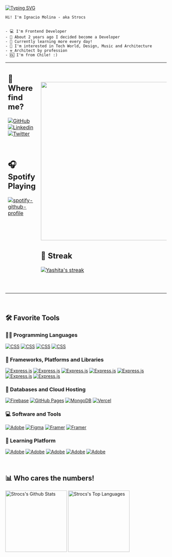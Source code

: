 <p>
  <a href="https://git.io/typing-svg"><img src="https://readme-typing-svg.demolab.com?font=Mono&weight=900&size=80&duration=4000&pause=1000&color=883838&background=59383800&center=true&vCenter=true&random=false&width=900&height=100&lines=%3CStrocsDev+%2F%3E;Ignacio+Molina+:)" alt="Typing SVG" /></a>
</p>

` Hi! I'm Ignacio Molina - aka Strocs `

```

- 💻 I'm Frontend Developer
- 🚀 About 2 years ago I decided become a Developer
- 🏫 Currently learning more every day!
- 💖 I'm interested in Tech World, Design, Music and Architecture 
- ⚒️ Architect by profession
- 🆑 I'm from Chile! :)

```


<table style="width: 100%; border: none;" cellspacing="0" cellpadding="0" border="0">
  <tr>
    <td>

## 🫠 Where find me?

[![GitHub](https://img.shields.io/badge/Github-100000?style=for-the-badge&logo=github&logoColor=white)](https://github.com/bardiesel)
[![Linkedin](https://img.shields.io/badge/Linkedin-0077B5?style=for-the-badge&logo=linkedin&logoColor=white)](https://www.linkedin.com/in/bardiesel/)
[![Twitter](https://img.shields.io/badge/Twitter-1DA1F2?style=for-the-badge&logo=twitter&logoColor=white)](https://twitter.com/realbardiesel)

<br/>

## 🎧 Spotify Playing
[![spotify-github-profile](https://spotify-github-profile.vercel.app/api/view?uid=strocs&cover_image=true&theme=compact&show_offline=false&background_color=121212&interchange=false)](https://spotify-github-profile.vercel.app/api/view?uid=strocs&redirect=true)


<br/>
<br/>
<br/>
<br/>
<br/>
<br/>
<br/>
<br/>
<br/>
<br/>
<br/>

  </td>
    <td>
    
  <img width="495" src="https://lh3.googleusercontent.com/pw/ABLVV86j7ohzWaGH6Q89sf25feJMyb2Ydo6QwpsWlqPin9A9_QYe-_Kt2I5O_Ebajywvm5Pv80EUq4pxJ_vKipuqxiE85XCzV_kT8HWMRrzd8SRSDF__W67Neb7V7VkJbeyz1WMLLAwTkxhKGB9As7Ujf_msfpISwyujNj2xj9DExG8_t-Vq04EZgO2Cl4jHwqGuPxDQfSYdj1w9d70UYhOOC0cXA_YQU8-iy6VbPIhpGLUEgR0Wg4JuLc_4fkrSSk2SMLzdeRZ4A5DsAdZa841dCBrEsCqeFQzS34OAk2_bqbnI4yEOmK7nLytNd3IH6Gf9m7R_AYuxbAxzIRZqINqbdVt34PfiGrtSBryXsWeziWwhJNXmUWsYr325RKZXeu8I3I3p9fNaZc7DJk7vN9mX7up3Bq7XEACaoNPnvTp2-Uw7FbWQlU4JSt5qbl0gKK9uf7gzHp2ENko1dsmQxdUkssSwuonI19jBCjgI4FCiqkQn1BI_HN4PY9sy7FN7N7CNUEaqiNbkaWsePV9UHSxzfsZVnziFECDC5zHgIwR_lRAwZOHjnqtRJa1DajfD84NTFiPJS5AH2Yke2CWG-JEv4QPojK_iXJn1IpZYAmAQdmQrnUgzdywDVvv29wkQBWQMAEbrPISikJfcic3Bl9Xm0hl-9dzLH9EEckTiubZl_bTwwxQ-VfPRpuQjcmWHjij5TTuIsKSKOKdvgpkqYQlQDTlyd8mrLbcDvvmz4v4jAEn6-ZhGStPmVNnVs_LoCWQu7KnQWm125iZG8nzL_favdN0vUnjiMrOVU6hk3DoHBEBPKX738EIh08TF_GP4Ei5FeIBVOafX5Xe26kLcivbWrN9g2i1_we9evbGwgMm5F28xkJdwvunNvJktN936cxSSPaiuE11wF_qClg0w30LVFvKtvwXhcesnHAEElBN-khqHy31RpHelzXi39PFyNPIdUmHu1bDf6FLRgnxpp9WgQdmh3FWxiIr8SbYBj1XnsUB-wxpiJM7V=w581-h581-s-no-gm?authuser=0">


  <h2> 💪 Streak </h2>
  <a href="https://github.com/DenverCoder1/github-readme-streak-stats">
   <img title="🔥 Get streak stats for your profile at git.io/streak-stats" alt="Yashita's streak" src="https://github-readme-streak-stats.herokuapp.com/?user=Strocs&theme=monokai-metallian&hide_border=true"/>
  </a>

  </td>
  </tr>
</table>


<br/>
  <h2>🛠️ Favorite Tools</h2>
  <!-- Some badges are from https://github.com/Ileriayo/markdown-badges -->

  <h3>👨‍💻 Programming Languages</h3>

  <p>
      <a href="#"><img alt="CSS" src="https://img.shields.io/badge/css3-%231572B6.svg?style=for-the-badge&logo=css3&logoColor=white"></a>
      <a href="#"><img alt="CSS" src="https://img.shields.io/badge/html5-%23E34F26.svg?style=for-the-badge&logo=html5&logoColor=white"></a>
      <a href="#"><img alt="CSS" src="https://img.shields.io/badge/javascript-%23323330.svg?style=for-the-badge&logo=javascript&logoColor=%23F7DF1E"></a>
      <a href="#"><img alt="CSS" src="https://img.shields.io/badge/typescript-%23007ACC.svg?style=for-the-badge&logo=typescript&logoColor=white"></a>
  </p>

  <h3>🤖 Frameworks, Platforms and Libraries</h3>

  <p>
      <a href="#"><img alt="Express.js" src="https://img.shields.io/badge/astro-%232C2052.svg?style=for-the-badge&logo=astro&logoColor=white"></a>
      <a href="#"><img alt="Express.js" src="https://img.shields.io/badge/Next-black?style=for-the-badge&logo=next.js&logoColor=white"></a>
      <a href="#"><img alt="Express.js" src="https://img.shields.io/badge/node.js-6DA55F?style=for-the-badge&logo=node.js&logoColor=white"></a>
      <a href="#"><img alt="Express.js" src="https://img.shields.io/badge/react-%2320232a.svg?style=for-the-badge&logo=react&logoColor=%2361DAFB"></a>
      <a href="#"><img alt="Express.js" src="https://img.shields.io/badge/tailwindcss-%2338B2AC.svg?style=for-the-badge&logo=tailwind-css&logoColor=white"></a>
      <a href="#"><img alt="Express.js" src="https://img.shields.io/badge/threejs-black?style=for-the-badge&logo=three.js&logoColor=white"></a>
      <a href="#"><img alt="Express.js" src="https://img.shields.io/badge/WordPress-%23117AC9.svg?style=for-the-badge&logo=WordPress&logoColor=white"></a>
      
  </p>

  <h3>🫙 Databases and Cloud Hosting</h3>

  <p>
      <a href="#"><img alt="Firebase" src="https://img.shields.io/badge/Firebase-039BE5?style=for-the-badge&logo=Firebase&logoColor=white"></a>
      <a href="#"><img alt="GitHub Pages" src="https://img.shields.io/badge/GitHub%20Pages-327FC7.svg?style=for-the-badge&logo=github&logoColor=white"></a>
      <a href="#"><img alt="MongoDB" src ="https://img.shields.io/badge/MongoDB-%234ea94b.svg?style=for-the-badge&logo=mongodb&logoColor=white"></a>
      <a href="#"><img alt="Vercel" src="https://img.shields.io/badge/vercel-%23000000.svg?style=for-the-badge&logo=vercel&logoColor=white"></a>
  </p>

  <h3>💻 Software and Tools</h3>

  <p>
      <a href="#"><img alt="Adobe" src="https://img.shields.io/badge/adobe-%23FF0000.svg?style=for-the-badge&logo=adobe&logoColor=white"></a>
      <a href="#"><img alt="Figma" src="https://img.shields.io/badge/figma-%23F24E1E.svg?style=for-the-badge&logo=figma&logoColor=white"></a>
      <a href="#"><img alt="Framer" src="https://img.shields.io/badge/Framer-black?style=for-the-badge&logo=framer&logoColor=blue"></a>
      <a href="#"><img alt="Framer" src="https://img.shields.io/badge/Visual%20Studio%20Code-0078d7.svg?style=for-the-badge&logo=visual-studio-code&logoColor=white"></a>

  </p>

  <h3>🏫 Learning Platform</h3>

  <p>
      <a href="#"><img alt="Adobe" src="https://img.shields.io/badge/Codecademy-FFF0E5?style=for-the-badge&logo=codecademy&logoColor=1F243A"></a>
      <a href="#"><img alt="Adobe" src="https://img.shields.io/badge/Freecodecamp-%23123.svg?&style=for-the-badge&logo=freecodecamp&logoColor=green"></a>
      <a href="#"><img alt="Adobe" src="https://img.shields.io/badge/MDN_Web_Docs-black?style=for-the-badge&logo=mdnwebdocs&logoColor=white"></a>
      <a href="#"><img alt="Adobe" src="https://img.shields.io/badge/Udemy-A435F0?style=for-the-badge&logo=Udemy&logoColor=white"></a>
      <a href="#"><img alt="Adobe" src="https://img.shields.io/badge/Wikipedia-%23000000.svg?style=for-the-badge&logo=wikipedia&logoColor=white"></a>


  </p>

<br/>
<div> 
  <h2>📊 Who cares the numbers!</h2>

  <!-- https://github.com/anuraghazra/github-readme-stats -->

  <a href="https://github.com/anuraghazra/github-readme-stats"><img alt="Strocs's Github Stats" src="https://denvercoder1-github-readme-stats.vercel.app/api/?username=Strocs&show_icons=true&include_all_commits=true&count_private=true&theme=react&hide_border=true&bg_color=883838FF&title_color=F8D866&icon_color=F8D866" height="192px"/></a>
  <a href="https://github.com/anuraghazra/github-readme-stats"><img alt="Strocs's Top Languages" src="https://denvercoder1-github-readme-stats.vercel.app/api/top-langs/?username=Strocs&langs_count=8&layout=compact&theme=react&hide_border=true&bg_color=883838FF&title_color=F8D866&icon_color=F8D866&hide=Jupyter%20Notebook,Roff" height="192px"/></a>
  <br/>
</div>
